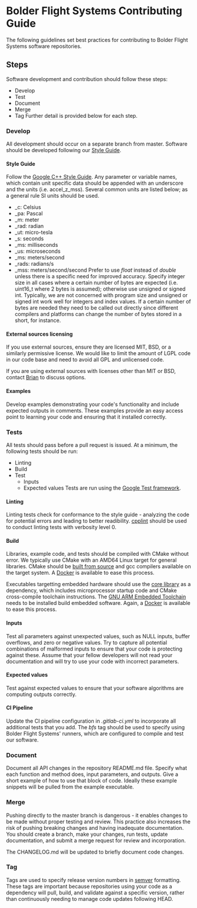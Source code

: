 # Bolder Flight Systems Contributing Guide
The following guidelines set best practices for contributing to Bolder Flight Systems software repositories.

## Steps
Software development and contribution should follow these steps:
   * Develop
   * Test 
   * Document 
   * Merge
   * Tag
Further detail is provided below for each step.

### Develop
All development should occur on a separate branch from master. Software should be developed following our [Style Guide](#style). 

#### Style Guide<a name="style"></a>
Follow the [Google C++ Style Guide](https://google.github.io/styleguide/cppguide.html). Any parameter or variable names, which contain unit specific data should be appended with an underscore and the units (i.e. accel_z_mss). Several common units are listed below; as a general rule SI units should be used.
   * _c: Celsius
   * _pa: Pascal
   * _m: meter
   * _rad: radian
   * _ut: micro-tesla
   * _s: seconds
   * _ms: milliseconds
   * _us: microseconds
   * _ms: meters/second
   * _rads: radians/s
   * _mss: meters/second/second
Prefer to use _float_ instead of _double_ unless there is a specific need for improved accuracy. Specify integer size in all cases where a certain number of bytes are expected (i.e. uint16_t where 2 bytes is assumed); otherwise use unsigned or signed int. Typically, we are not concerned with program size and unsigned or signed int work well for integers and index values. If a certain number of bytes are needed they need to be called out directly since different compilers and platforms can change the number of bytes stored in a short, for instance.

#### External sources licensing
If you use external sources, ensure they are licensed MIT, BSD, or a similarly permissive license. We would like to limit the amount of LGPL code in our code base and need to avoid all GPL and unlicensed code.

If you are using external sources with licenses other than MIT or BSD, contact [Brian](mailto:brian.taylor@bolderflight.com) to discuss options.

#### Examples
Develop examples demonstrating your code's functionality and include expected outputs in comments. These examples provide an easy access point to learning your code and ensuring that it installed correctly.

### Tests
All tests should pass before a pull request is issued. At a minimum, the following tests should be run:
   * Linting
   * Build
   * Test
      * Inputs
      * Expected values
Tests are run using the [Google Test framework](https://github.com/google/googletest).
#### Linting
Linting tests check for conformance to the style guide - analyzing the code for potential errors and leading to better readibility. [cpplint](https://raw.githubusercontent.com/google/styleguide/gh-pages/cpplint/cpplint.py) should be used to conduct linting tests with verbosity level 0.

#### Build
Libraries, example code, and tests should be compiled with CMake without error. We typically use CMake with an AMD64 Linux target for general libraries. CMake should be [built from source](https://github.com/Kitware/CMake) and gcc compilers available on the target system. A [Docker](https://hub.docker.com/r/flybrianfly/gcc-cmake) is available to ease this process.

Executables targetting embedded hardware should use the [core library](https://gitlab.com/bolderflight/software/core) as a dependency, which includes microprocessor startup code and CMake cross-compile toolchain instructions. The [GNU ARM Embedded Toolchain](https://developer.arm.com/tools-and-software/open-source-software/developer-tools/gnu-toolchain/gnu-rm/downloads) needs to be installed build embedded software. Again, a [Docker](https://hub.docker.com/r/flybrianfly/gcc-cmake) is available to ease this process.

#### Inputs
Test all parameters against unexpected values, such as NULL inputs, buffer overflows, and zero or negative values. Try to capture all potential combinations of malformed inputs to ensure that your code is protecting against these. Assume that your fellow developers will not read your documentation and will try to use your code with incorrect parameters.

#### Expected values
Test against expected values to ensure that your software algorithms are computing outputs correctly.

#### CI Pipeline
Update the CI pipeline configuration in _.gitlab-ci.yml_ to incorporate all additional tests that you add. The _bfs_ tag should be used to specify using Bolder Flight Systems' runners, which are configured to compile and test our software.

### Document
Document all API changes in the repository README.md file. Specify what each function and method does, input parameters, and outputs. Give a short example of how to use that block of code. Ideally these example snippets will be pulled from the example executable.

### Merge
Pushing directly to the master branch is dangerous - it enables changes to be made without proper testing and review. This practice also increases the risk of pushing breaking changes and having inadequate documentation. You should create a branch, make your changes, run tests, update documentation, and submit a merge request for review and incorporation.

The CHANGELOG.md will be updated to briefly document code changes.

### Tag
Tags are used to specify release version numbers in [semver](https://semver.org/) formatting. These tags are important because repositories using your code as a dependency will pull, build, and validate against a specific version, rather than continuously needing to manage code updates following HEAD.
